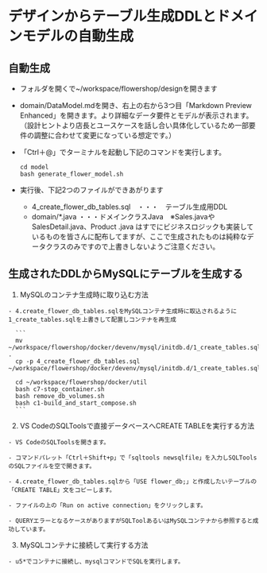 # デザインからテーブル生成DDLとドメインモデルの自動生成

## 自動生成

- フォルダを開くで~/workspace/flowershop/designを開きます

- domain/DataModel.mdを開き、右上の右から3つ目「Markdown Preview Enhanced」を開きます。より詳細なデータ要件とモデルが表示されます。（設計ヒントより店長とユースケースを話し合い具体化しているため一部要件の調整に合わせて変更になっている想定です。）


- 「Ctrl＋@」でターミナルを起動し下記のコマンドを実行します。

  ```
  cd model
  bash generate_flower_model.sh
  ```


- 実行後、下記2つのファイルができあがります
  - 4_create_flower_db_tables.sql　・・・　テーブル生成用DDL
  - domain/*.java ・・・ドメインクラスJava　※Sales.javaやSalesDetail.java、Product .java はすでにビジネスロジックも実装しているものを皆さんに配布してますが、ここで生成されたものは純粋なデータクラスのみですので上書きしないようご注意ください。


## 生成されたDDLからMySQLにテーブルを生成する

  1.  MySQLのコンテナ生成時に取り込む方法

    - 4.create_flower_db_tables.sqlをMySQLコンテナ生成時に取込されるように1_create_tables.sqlを上書きして配置しコンテナを再生成

      ```
      mv ~/workspace/flowershop/docker/devenv/mysql/initdb.d/1_create_tables.sql .
      cp -p 4_create_flower_db_tables.sql ~/workspace/flowershop/docker/devenv/mysql/initdb.d/1_create_tables.sql
      
      cd ~/workspace/flowershop/docker/util
      bash c7-stop_container.sh
      bash remove_db_volumes.sh
      bash c1-build_and_start_compose.sh
      ```
      

  2.  VS CodeのSQLToolsで直接データベースへCREATE TABLEを実行する方法

    - VS CodeのSQLToolsを開きます。

    - コマンドパレット「Ctrl＋Shift+p」で「sqltools newsqlfile」を入力しSQLToolsのSQLファイルを空で開きます。

    - 4.create_flower_db_tables.sqlから「USE flower_db;」と作成したいテーブルの「CREATE TABLE」文をコピーします。

    - ファイルの上の「Run on active connection」をクリックします。

    - QUERYエラーとなるケースがありますがSQLToolあるいはMySQLコンテナから参照すると成功しています。


  3. MySQLコンテナに接続して実行する方法
  
    - u5*でコンテナに接続し、mysqlコマンドでSQLを実行します。
